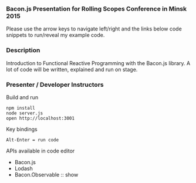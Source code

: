 ### Bacon.js Presentation for Rolling Scopes Conference in Minsk 2015

Please use the arrow keys to navigate left/right and the links below code snippets to run/reveal my example code.

### Description

Introduction to Functional Reactive Programming with the Bacon.js library. A lot of code will be written, explained and run on stage.

### Presenter / Developer Instructors

Build and run

    npm install
    node server.js
    open http://localhost:3001

Key bindings

    Alt-Enter = run code

APIs available in code editor

- Bacon.js
- Lodash
- Bacon.Observable :: show
